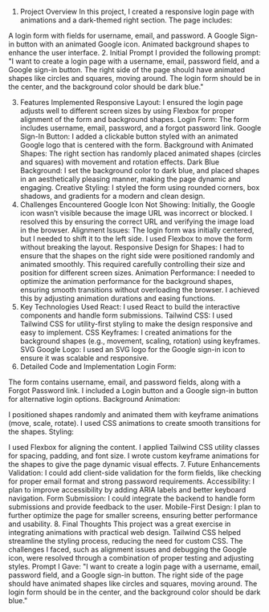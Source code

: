 1. Project Overview
In this project, I created a responsive login page with animations and a dark-themed right section. The page includes:

A login form with fields for username, email, and password.
A Google Sign-in button with an animated Google icon.
Animated background shapes to enhance the user interface.
2. Initial Prompt
I provided the following prompt: "I want to create a login page with a username, email, password field, and a Google sign-in button. The right side of the page should have animated shapes like circles and squares, moving around. The login form should be in the center, and the background color should be dark blue."

3. Features Implemented
Responsive Layout: I ensured the login page adjusts well to different screen sizes by using Flexbox for proper alignment of the form and background shapes.
Login Form: The form includes username, email, password, and a forgot password link.
Google Sign-In Button: I added a clickable button styled with an animated Google logo that is centered with the form.
Background with Animated Shapes: The right section has randomly placed animated shapes (circles and squares) with movement and rotation effects.
Dark Blue Background: I set the background color to dark blue, and placed shapes in an aesthetically pleasing manner, making the page dynamic and engaging.
Creative Styling: I styled the form using rounded corners, box shadows, and gradients for a modern and clean design.
4. Challenges Encountered
Google Icon Not Showing: Initially, the Google icon wasn’t visible because the image URL was incorrect or blocked. I resolved this by ensuring the correct URL and verifying the image load in the browser.
Alignment Issues: The login form was initially centered, but I needed to shift it to the left side. I used Flexbox to move the form without breaking the layout.
Responsive Design for Shapes: I had to ensure that the shapes on the right side were positioned randomly and animated smoothly. This required carefully controlling their size and position for different screen sizes.
Animation Performance: I needed to optimize the animation performance for the background shapes, ensuring smooth transitions without overloading the browser. I achieved this by adjusting animation durations and easing functions.
5. Key Technologies Used
React: I used React to build the interactive components and handle form submissions.
Tailwind CSS: I used Tailwind CSS for utility-first styling to make the design responsive and easy to implement.
CSS Keyframes: I created animations for the background shapes (e.g., movement, scaling, rotation) using keyframes.
SVG Google Logo: I used an SVG logo for the Google sign-in icon to ensure it was scalable and responsive.
6. Detailed Code and Implementation
Login Form:

The form contains username, email, and password fields, along with a Forgot Password link.
I included a Login button and a Google sign-in button for alternative login options.
Background Animation:

I positioned shapes randomly and animated them with keyframe animations (move, scale, rotate).
I used CSS animations to create smooth transitions for the shapes.
Styling:

I used Flexbox for aligning the content.
I applied Tailwind CSS utility classes for spacing, padding, and font size.
I wrote custom keyframe animations for the shapes to give the page dynamic visual effects.
7. Future Enhancements
Validation: I could add client-side validation for the form fields, like checking for proper email format and strong password requirements.
Accessibility: I plan to improve accessibility by adding ARIA labels and better keyboard navigation.
Form Submission: I could integrate the backend to handle form submissions and provide feedback to the user.
Mobile-First Design: I plan to further optimize the page for smaller screens, ensuring better performance and usability.
8. Final Thoughts
This project was a great exercise in integrating animations with practical web design.
Tailwind CSS helped streamline the styling process, reducing the need for custom CSS.
The challenges I faced, such as alignment issues and debugging the Google icon, were resolved through a combination of proper testing and adjusting styles.
Prompt I Gave:
"I want to create a login page with a username, email, password field, and a Google sign-in button. The right side of the page should have animated shapes like circles and squares, moving around. The login form should be in the center, and the background color should be dark blue."

